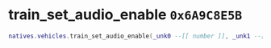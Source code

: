 # train_set_audio_enable `0x6A9C8E5B`

```lua
natives.vehicles.train_set_audio_enable(_unk0 --[[ number ]], _unk1 --[[ number ]])
```